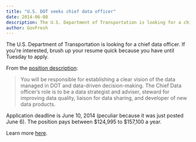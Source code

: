 ```yaml
---
title: "U.S. DOT seeks chief data officer"
date: 2014-06-08
description: The U.S. Department of Transportation is looking for a chief data officer and, hurry, because you have until Tuesday to apply.
author: GovFresh
---
```


The U.S. Department of Transportation is looking for a chief data officer. If you're interested, brush up your resume quick because you have until Tuesday to apply. 

From the <a href="https://www.usajobs.gov/GetJob/ViewDetails/372057700">position description</a>:

<blockquote>You will be responsible for establishing a clear vision of the data managed in DOT and data-driven decision-making. The Chief Data officer’s role is to be a data strategist and adviser, steward for improving data quality, liaison for data sharing, and developer of new data products.
</blockquote>

Application deadline is June 10, 2014 (peculiar because it was just posted June 6). The position pays between $124,995 to $157,100 a year.

Learn more <a href="https://www.usajobs.gov/GetJob/ViewDetails/372057700">here</a>.
